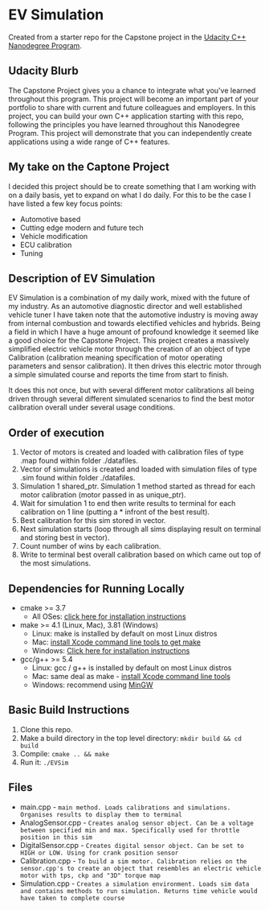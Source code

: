 # EV Simulation
Created from a starter repo for the Capstone project in the [Udacity C++ Nanodegree Program](https://www.udacity.com/course/c-plus-plus-nanodegree--nd213).

## Udacity Blurb
The Capstone Project gives you a chance to integrate what you've learned throughout this program. This project will become an important part of your portfolio to share with current and future colleagues and employers.
In this project, you can build your own C++ application starting with this repo, following the principles you have learned throughout this Nanodegree Program. This project will demonstrate that you can independently create applications using a wide range of C++ features.

## My take on the Captone Project
I decided this project should be to create something that I am working with on a daily basis, yet to expand on what I do daily.
For this to be the case I have listed a few key focus points:
* Automotive based
* Cutting edge modern and future tech
* Vehicle modification
* ECU calibration
* Tuning

## Description of EV Simulation
EV Simulation is a combination of my daily work, mixed with the future of my industry. As an automotive diagnostic director and well established vehicle tuner I have taken note that the automotive industry is moving away from internal combustion and towards electified vehicles and hybrids.
Being a field in which I have a huge amount of profound knowledge it seemed like a good choice for the Capstone Project.
This project creates a massively simplified electric vehicle motor through the creation of an object of type Calibration (calibration meaning specification of motor operating parameters and sensor calibration).
It then drives this electric motor through a simple simulated course and reports the time from start to finish.

It does this not once, but with several different motor calibrations all being driven through several different simulated scenarios to find the best motor calibration overall under several usage conditions.

## Order of execution
1. Vector of motors is created and loaded with calibration files of type .map found within folder ./datafiles.
2. Vector of simulations is created and loaded with simulation files of type .sim found within folder ./datafiles.
3. Simulation 1 shared_ptr. Simulation 1 method started as thread for each motor calibration (motor passed in as unique_ptr).
4. Wait for simulation 1 to end then write results to terminal for each calibration on 1 line (putting a * infront of the best result).
5. Best calibration for this sim stored in vector.
6. Next simulation starts (loop through all sims displaying result on terminal and storing best in vector).
7. Count number of wins by each calibration.
8. Write to terminal best overall calibration based on which came out top of the most simulations.

## Dependencies for Running Locally
* cmake >= 3.7
  * All OSes: [click here for installation instructions](https://cmake.org/install/)
* make >= 4.1 (Linux, Mac), 3.81 (Windows)
  * Linux: make is installed by default on most Linux distros
  * Mac: [install Xcode command line tools to get make](https://developer.apple.com/xcode/features/)
  * Windows: [Click here for installation instructions](http://gnuwin32.sourceforge.net/packages/make.htm)
* gcc/g++ >= 5.4
  * Linux: gcc / g++ is installed by default on most Linux distros
  * Mac: same deal as make - [install Xcode command line tools](https://developer.apple.com/xcode/features/)
  * Windows: recommend using [MinGW](http://www.mingw.org/)

## Basic Build Instructions
1. Clone this repo.
2. Make a build directory in the top level directory: `mkdir build && cd build`
3. Compile: `cmake .. && make`
4. Run it: `./EVSim`

## Files
* main.cpp - `main method. Loads calibrations and simulations. Organises results to display them to terminal`
* AnalogSensor.cpp - `Creates analog sensor object. Can be a voltage between specified min and max. Specifically used for throttle position in this sim`
* DigitalSensor.cpp - `Creates digital sensor object. Can be set to HIGH or LOW. Using for crank position sensor`
* Calibration.cpp - `To build a sim motor. Calibration relies on the sensor.cpp's to create an object that resembles an electric vehicle motor with tps, ckp and "3D" torque map`
* Simulation.cpp - `Creates a simulation environment. Loads sim data and contains methods to run simulation. Returns time vehicle would have taken to complete course`